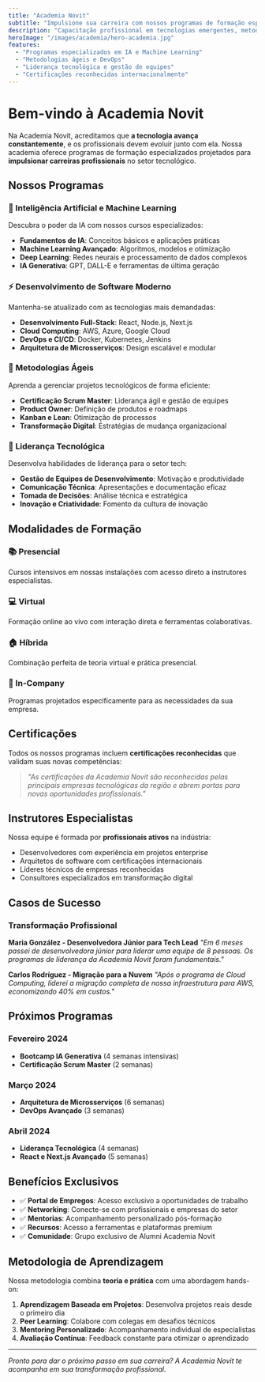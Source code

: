 ```yaml
---
title: "Academia Novit"
subtitle: "Impulsione sua carreira com nossos programas de formação especializada"
description: "Capacitação profissional em tecnologias emergentes, metodologias ágeis e habilidades de liderança tecnológica."
heroImage: "/images/academia/hero-academia.jpg"
features:
  - "Programas especializados em IA e Machine Learning"
  - "Metodologias ágeis e DevOps"
  - "Liderança tecnológica e gestão de equipes"
  - "Certificações reconhecidas internacionalmente"
---
```


# Bem-vindo à Academia Novit

Na Academia Novit, acreditamos que **a tecnologia avança constantemente**, e os profissionais devem evoluir junto com ela. Nossa academia oferece programas de formação especializados projetados para **impulsionar carreiras profissionais** no setor tecnológico.

## Nossos Programas

### 🤖 Inteligência Artificial e Machine Learning

Descubra o poder da IA com nossos cursos especializados:

- **Fundamentos de IA**: Conceitos básicos e aplicações práticas
- **Machine Learning Avançado**: Algoritmos, modelos e otimização
- **Deep Learning**: Redes neurais e processamento de dados complexos
- **IA Generativa**: GPT, DALL-E e ferramentas de última geração

### ⚡ Desenvolvimento de Software Moderno

Mantenha-se atualizado com as tecnologias mais demandadas:

- **Desenvolvimento Full-Stack**: React, Node.js, Next.js
- **Cloud Computing**: AWS, Azure, Google Cloud
- **DevOps e CI/CD**: Docker, Kubernetes, Jenkins
- **Arquitetura de Microsserviços**: Design escalável e modular

### 🎯 Metodologias Ágeis

Aprenda a gerenciar projetos tecnológicos de forma eficiente:

- **Certificação Scrum Master**: Liderança ágil e gestão de equipes
- **Product Owner**: Definição de produtos e roadmaps
- **Kanban e Lean**: Otimização de processos
- **Transformação Digital**: Estratégias de mudança organizacional

### 👥 Liderança Tecnológica

Desenvolva habilidades de liderança para o setor tech:

- **Gestão de Equipes de Desenvolvimento**: Motivação e produtividade
- **Comunicação Técnica**: Apresentações e documentação eficaz
- **Tomada de Decisões**: Análise técnica e estratégica
- **Inovação e Criatividade**: Fomento da cultura de inovação

## Modalidades de Formação

### 📚 Presencial
Cursos intensivos em nossas instalações com acesso direto a instrutores especialistas.

### 💻 Virtual
Formação online ao vivo com interação direta e ferramentas colaborativas.

### 🏠 Híbrida
Combinação perfeita de teoria virtual e prática presencial.

### 🏢 In-Company
Programas projetados especificamente para as necessidades da sua empresa.

## Certificações

Todos os nossos programas incluem **certificações reconhecidas** que validam suas novas competências:

> *"As certificações da Academia Novit são reconhecidas pelas principais empresas tecnológicas da região e abrem portas para novas oportunidades profissionais."*

## Instrutores Especialistas

Nossa equipe é formada por **profissionais ativos** na indústria:

- Desenvolvedores com experiência em projetos enterprise
- Arquitetos de software com certificações internacionais
- Líderes técnicos de empresas reconhecidas
- Consultores especializados em transformação digital

## Casos de Sucesso

### Transformação Profissional

**Maria González - Desenvolvedora Júnior para Tech Lead**
*"Em 6 meses passei de desenvolvedora júnior para liderar uma equipe de 8 pessoas. Os programas de liderança da Academia Novit foram fundamentais."*

**Carlos Rodríguez - Migração para a Nuvem**
*"Após o programa de Cloud Computing, liderei a migração completa de nossa infraestrutura para AWS, economizando 40% em custos."*

## Próximos Programas

### Fevereiro 2024
- **Bootcamp IA Generativa** (4 semanas intensivas)
- **Certificação Scrum Master** (2 semanas)

### Março 2024
- **Arquitetura de Microsserviços** (6 semanas)
- **DevOps Avançado** (3 semanas)

### Abril 2024
- **Liderança Tecnológica** (4 semanas)
- **React e Next.js Avançado** (5 semanas)

## Benefícios Exclusivos

- ✅ **Portal de Empregos**: Acesso exclusivo a oportunidades de trabalho
- ✅ **Networking**: Conecte-se com profissionais e empresas do setor
- ✅ **Mentorias**: Acompanhamento personalizado pós-formação
- ✅ **Recursos**: Acesso a ferramentas e plataformas premium
- ✅ **Comunidade**: Grupo exclusivo de Alumni Academia Novit

## Metodologia de Aprendizagem

Nossa metodologia combina **teoria e prática** com uma abordagem hands-on:

1. **Aprendizagem Baseada em Projetos**: Desenvolva projetos reais desde o primeiro dia
2. **Peer Learning**: Colabore com colegas em desafios técnicos
3. **Mentoring Personalizado**: Acompanhamento individual de especialistas
4. **Avaliação Contínua**: Feedback constante para otimizar o aprendizado

---

*Pronto para dar o próximo passo em sua carreira? A Academia Novit te acompanha em sua transformação profissional.*